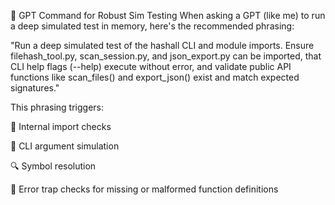 📢 GPT Command for Robust Sim Testing
When asking a GPT (like me) to run a deep simulated test in memory, here's the recommended phrasing:

"Run a deep simulated test of the hashall CLI and module imports. Ensure filehash_tool.py, scan_session.py, and json_export.py can be imported, that CLI help flags (--help) execute without error, and validate public API functions like scan_files() and export_json() exist and match expected signatures."

This phrasing triggers:

🧠 Internal import checks

🧪 CLI argument simulation

🔍 Symbol resolution

🚫 Error trap checks for missing or malformed function definitions
